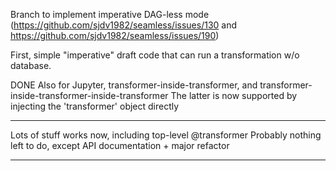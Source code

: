 Branch to implement imperative DAG-less mode 
(https://github.com/sjdv1982/seamless/issues/130 and https://github.com/sjdv1982/seamless/issues/190)

First, simple "imperative" draft code that can run a transformation w/o database.

DONE
Also for Jupyter, transformer-inside-transformer, and transformer-inside-transformer-inside-transformer
The latter is now supported by injecting the 'transformer' object directly

******************
Lots of stuff works now, including top-level @transformer
Probably nothing left to do, except API documentation + major refactor

******************
